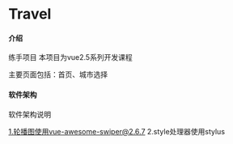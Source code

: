 # Travel

#### 介绍
练手项目
本项目为vue2.5系列开发课程

主要页面包括：首页、城市选择

#### 软件架构
软件架构说明

1.轮播图使用vue-awesome-swiper@2.6.7
2.style处理器使用stylus
